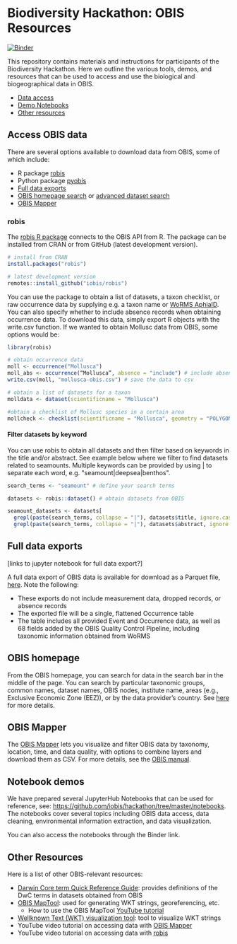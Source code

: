 # Biodiversity Hackathon: OBIS Resources

[![Binder](https://mybinder.org/badge_logo.svg)](https://mybinder.org/v2/gh/iobis/hackathon/HEAD)

This repository contains materials and instructions for participants of the Biodiversity Hackathon.
Here we outline the various tools, demos, and resources that can be used to access and use the biological and biogeographical data in OBIS.

- [Data access](#access-obis-data)
- [Demo Notebooks](#notebook-demos)
- [Other resources](#other-resources)


## Access OBIS data

There are several options available to download data from OBIS, some of which include:

- R package [robis](https://github.com/iobis/robis)
- Python package [pyobis](https://github.com/iobis/pyobis)
- [Full data exports](#full-data-exports)
- [OBIS homepage search](https://obis.org/) or [advanced dataset search](https://obis.org/datasets)
- [OBIS Mapper](https://mapper.obis.org/)


### robis

The [robis R package](https://github.com/iobis/robis) connects to the OBIS API from R. The package can be installed from CRAN or from GitHub (latest development version). 

```r
# install from CRAN
install.packages("robis")

# latest development version
remotes::install_github("iobis/robis")
```

You can use the package to obtain a list of datasets, a taxon checklist, or raw occurrence data by supplying e.g. a taxon name or [WoRMS AphiaID](https://www.marinespecies.org/about.php). You can also specify whether to include absence records when obtaining occurrence data.
To download this data, simply export R objects with the write.csv function. If we wanted to obtain Mollusc data from OBIS, some options would be:

```r
library(robis)

# obtain occurrence data
moll <- occurrence("Mollusca")
moll_abs <- occurrence(“Mollusca”, absence = "include") # include absence records
write.csv(moll, "mollusca-obis.csv") # save the data to csv

# obtain a list of datasets for a taxon
molldata <- dataset(scientificname = "Mollusca")

#obtain a checklist of Mollusc species in a certain area
mollcheck <- checklist(scientificname = "Mollusca", geometry = "POLYGON ((2.3 51.8, 2.3 51.6, 2.6 51.6, 2.6 51.8, 2.3 51.8))")
```

#### Filter datasets by keyword

You can use robis to obtain all datasets and then filter based on keywords in the title and/or abstract. See example below where we filter to find datasets related to seamounts. Multiple keywords can be provided by using | to separate each word, e.g. "seamount|deepsea|benthos".

```r
search_terms <- "seamount" # define your search terms

datasets <- robis::dataset() # obtain datasets from OBIS

seamount_datasets <- datasets[
  grepl(paste(search_terms, collapse = "|"), datasets$title, ignore.case = TRUE) |
  grepl(paste(search_terms, collapse = "|"), datasets$abstract, ignore.case = TRUE),]
```

## Full data exports

[links to jupyter notebook for full data export?]

A full data export of OBIS data is available for download as a Parquet file, [here](https://obis.org/data/access/). Note the following:

- These exports do not include measurement data, dropped records, or absence records
- The exported file will be a single, flattened Occurrence table
- The table includes all provided Event and Occurrence data, as well as 68 fields added by the OBIS Quality Control Pipeline, including taxonomic information obtained from WoRMS

## OBIS homepage

From the OBIS homepage, you can search for data in the search bar in the middle of the page. You can search by particular taxonomic groups, common names, dataset names, OBIS nodes, institute name, areas (e.g., Exclusive Economic Zone (EEZ)), or by the data provider’s country.
See [here](https://manual.obis.org/access.html#obis-homepage-and-dataset-pages) for more details.

## OBIS Mapper

The [OBIS Mapper](https://mapper.obis.org) lets you visualize and filter OBIS data by taxonomy, location, time, and data quality, with options to combine layers and download them as CSV. For more details, see the [OBIS manual](https://manual.obis.org/access.html#mapper).

## Notebook demos

We have prepared several JupyterHub Notebooks that can be used for reference, see: https://github.com/iobis/hackathon/tree/master/notebooks. The notebooks cover several topics including OBIS data access, data cleaning, environmental information extraction, and data visualization.

You can also access the notebooks through the Binder link.

## Other Resources

Here is a list of other OBIS-relevant resources:

- [Darwin Core term Quick Reference Guide](https://dwc.tdwg.org/terms/): provides definitions of the DwC terms in datasets obtained from OBIS
- [OBIS MapTool](https://obis.org/maptool/#): used for generating WKT strings, georeferencing, etc.
  - How to use the OBIS MapTool [YouTube tutorial](https://www.youtube.com/watch?v=XM23WEvE364&list=PLlgUwSvpCFS4TS7ZN0fhByj_3EBZ5lXbF&index=14)
- [Wellknown Text (WKT) visualization tool](https://wktmap.com/): tool to visualize WKT strings
- YouTube video tutorial on accessing data with [OBIS Mapper](https://youtu.be/9PSPEtqgjUI?si=mMzqAWUbwWDIdjss)
- YouTube video tutorial on accessing data with [robis](https://youtu.be/8Ep4fGICQWU?si=8GXfZKb871r4wHzx)
